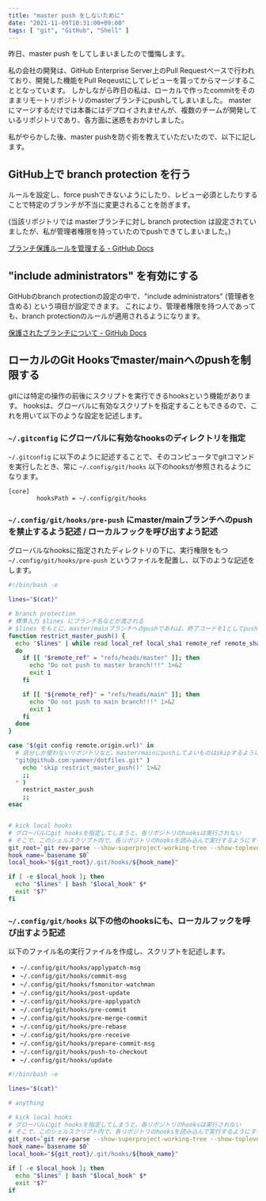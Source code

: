 ```yaml
---
title: "master push をしないために"
date: "2021-11-09T10:31:00+09:00"
tags: [ "git", "GitHub", "Shell" ]
---
```


昨日、master push をしてしまいましたので懺悔します。

私の会社の開発は、GitHub Enterprise Server上のPull Requestベースで行われており、開発した機能をPull Reqeustにしてレビューを貰ってからマージすることとなっています。
しかしながら昨日の私は、ローカルで作ったcommitをそのままリモートリポジトリのmasterブランチにpushしてしまいました。
masterにマージするだけでは本番にはデプロイされませんが、複数のチームが開発しているリポジトリであり、各方面に迷惑をおかけしました。

私がやらかした後、master pushを防ぐ術を教えていただいたので、以下に記します。

## GitHub上で branch protection を行う

ルールを設定し、force pushできないようにしたり、レビュー必須としたりすることで特定のブランチが不当に変更されることを防ぎます。

(当該リポジトリでは masterブランチに対し branch protection は設定されていましたが、私が管理者権限を持っていたのでpushできてしまいました。)

[ブランチ保護ルールを管理する - GitHub Docs](https://docs.github.com/ja/repositories/configuring-branches-and-merges-in-your-repository/defining-the-mergeability-of-pull-requests/managing-a-branch-protection-rule)

## "include administrators" を有効にする

GitHubのbranch protectionの設定の中で、"include administrators" (管理者を含める) という項目が設定できます。
これにより、管理者権限を持つ人であっても、branch protectionのルールが適用されるようになります。

[保護されたブランチについて - GitHub Docs](https://docs.github.com/ja/repositories/configuring-branches-and-merges-in-your-repository/defining-the-mergeability-of-pull-requests/about-protected-branches#include-administrators)

## ローカルのGit Hooksでmaster/mainへのpushを制限する

gitには特定の操作の前後にスクリプトを実行できるhooksという機能があります。
hooksは、グローバルに有効なスクリプトを指定することもできるので、これを用いて以下のような設定を記述します。

### `~/.gitconfig` にグローバルに有効なhooksのディレクトリを指定

`~/.gitconfig` に以下のように記述することで、そのコンピュータでgitコマンドを実行したとき、常に `~/.config/git/hooks` 以下のhooksが参照されるようになります。

```
[core]
        hooksPath = ~/.config/git/hooks
```

### `~/.config/git/hooks/pre-push` にmaster/mainブランチへのpushを禁止するよう記述 / ローカルフックを呼び出すよう記述

グローバルなhooksに指定されたディレクトリの下に、実行権限をもつ `~/.config/git/hooks/pre-push` というファイルを配置し、以下のような記述をします。

```bash
#!/bin/bash -e

lines="$(cat)"

# branch protection
# 標準入力 $lines にブランチ名などが渡される
# $lines をもとに、master/mainブランチへのpushであれば、終了コードを1としてpushを中断
function restrict_master_push() {
  echo "$lines" | while read local_ref local_sha1 remote_ref remote_sha1
  do
    if [[ "$remote_ref" = "refs/heads/master" ]]; then
      echo "Do not push to master branch!!!" 1>&2
      exit 1
    fi

    if [[ "${remote_ref}" = "refs/heads/main" ]]; then
      echo "Do not push to main branch!!!" 1>&2
      exit 1
    fi
  done
}

case "$(git config remote.origin.url)" in
  # 自分しか使わないリポジトリなど、master/mainにpushしてよいものはskipするようにする
  "git@github.com:yammer/dotfiles.git" )
    echo 'skip restrict_master_push()' 1>&2
    ;;
  * )
    restrict_master_push
    ;;
esac


# kick local hooks
# グローバルにgit hooksを指定してしまうと、各リポジトリのhooksは実行されない
# そこで、このシェルスクリプト内で、各リポジトリのhooksを読み込んで実行するようにする
git_root=`git rev-parse --show-superproject-working-tree --show-toplevel | head -1`
hook_name=`basename $0`
local_hook="${git_root}/.git/hooks/${hook_name}"

if [ -e $local_hook ]; then
  echo "$lines" | bash "$local_hook" $*
  exit "$?"
fi
```

### `~/.config/git/hooks` 以下の他のhooksにも、ローカルフックを呼び出すよう記述

以下のファイル名の実行ファイルを作成し、スクリプトを記述します。

- `~/.config/git/hooks/applypatch-msg`
- `~/.config/git/hooks/commit-msg`
- `~/.config/git/hooks/fsmonitor-watchman`
- `~/.config/git/hooks/post-update`
- `~/.config/git/hooks/pre-applypatch`
- `~/.config/git/hooks/pre-commit`
- `~/.config/git/hooks/pre-merge-commit`
- `~/.config/git/hooks/pre-rebase`
- `~/.config/git/hooks/pre-receive`
- `~/.config/git/hooks/prepare-commit-msg`
- `~/.config/git/hooks/push-to-checkout`
- `~/.config/git/hooks/update`

```bash
#!/bin/bash -e

lines="$(cat)"

# anything

# kick local hooks
# グローバルにgit hooksを指定してしまうと、各リポジトリのhooksは実行されない
# そこで、このシェルスクリプト内で、各リポジトリのhooksを読み込んで実行するようにする
git_root=`git rev-parse --show-superproject-working-tree --show-toplevel | head -1`
hook_name=`basename $0`
local_hook="${git_root}/.git/hooks/${hook_name}"

if [ -e $local_hook ]; then
  echo "$lines" | bash "$local_hook" $*
  exit "$?"
if
```

